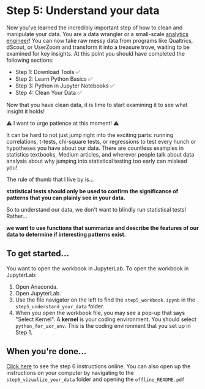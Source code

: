 # Step 5: Understand your data
Now you've learned the incredibly important step of how to clean and manipulate your data. You are a data wrangler or a small-scale [analytics engineer](https://medium.com/spotify-insights/analytics-engineering-at-spotify-f165180a6722)! You can now take raw messy data from programs like Qualtrics, dScout, or UserZoom and transform it into a treasure trove, waiting to be examined for key insights. At this point you should have completed the following sections:
- Step 1: Download Tools :white_check_mark:
- Step 2: Learn Python Basics :white_check_mark:
- Step 3: Python in Jupyter Notebooks :white_check_mark:
- Step 4: Clean Your Data :white_check_mark:

Now that you have clean data, it is time to start examining it to see what insight it holds!

:warning: I want to urge patience at this moment! :warning: 

It can be hard to not just jump right into the exciting parts: running correlations, t-tests, chi-square tests, or regressions to test every hunch or hypotheses you have about our data.  There are countless examples in statistics textbooks, Medium articles, and wherever people talk about data analysis about why jumping into statistical testing too early can mislead you!

The rule of thumb that I live by is...

**statistical tests should only be used to confirm the significance of patterns that you can plainly see in your data.**

So to understand our data, we don't want to blindly run statistical tests! Rather...

**we want to use functions that summarize and describe the features of our data to determine if interesting patterns exist.**

## To get started...
You want to open the workbook in JupyterLab. To open the workbook in JupyterLab:
1. Open Anaconda.
2. Open JupyterLab.
3. Use the file navigator on the left to find the `step5_workbook.ipynb` in the `step5_understand_your_data` folder.
4. When you open the workbook file, you may see a pop-up that says "Select Kernel". A **kernel** is your coding environment. You should select `python_for_uxr_env`. This is the coding environment that you set up in Step 1.

## When you're done...
[Click here](https://github.com/alexdsbreslav/python_for_uxr/tree/master/step6_visualize_your_data) to see the step 6 instructions online. You can also open up the instructions on your computer by navigating to the `step6_vizualize_your_data` folder and opening the `offline_README.pdf`
